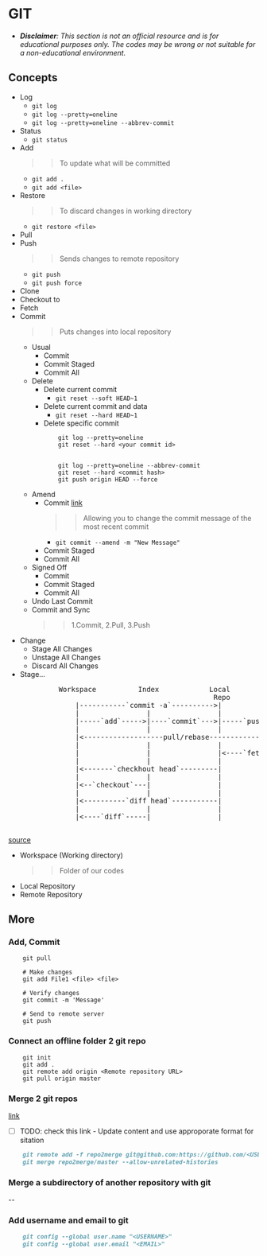 # GIT
- _**Disclaimer**: This section is not an official resource and is for educational purposes only. The codes may be wrong or not suitable for a non-educational environment._
## Concepts
- Log
    - `git log`
    - `git log --pretty=oneline`
    - `git log --pretty=oneline --abbrev-commit`
- Status
    - `git status`
- Add
    >> To update what will be committed
    - `git add .`
    - `git add <file>`
- Restore
    >> To discard changes in working directory
    - `git restore <file>`
- Pull
- Push
    >> Sends changes to remote repository
    - `git push`
    - `git push force`
- Clone
- Checkout to
- Fetch
- Commit
    >> Puts changes into local repository
    - Usual
        - Commit
        - Commit Staged
        - Commit All
    - Delete
        - Delete current commit
            - `git reset --soft HEAD~1`
        - Delete current commit and data
            - `git reset --hard HEAD~1`
        - Delete specific commit
            ~~~git
                git log --pretty=oneline
                git reset --hard <your commit id>


                git log --pretty=oneline --abbrev-commit
                git reset --hard <commit hash>
                git push origin HEAD --force
            ~~~
    - Amend
        - Commit [link](https://stackoverflow.com/a/179147/2227070)
            >> Allowing you to change the commit message of the most recent commit
            - `git commit --amend -m "New Message"`
        - Commit Staged
        - Commit All
    - Signed Off
        - Commit
        - Commit Staged
        - Commit All
    - Undo Last Commit
    - Commit and Sync
        >> 1.Commit, 2.Pull, 3.Push
- Change
    - Stage All Changes
    - Unstage All Changes
    - Discard All Changes
- Stage...

<pre>
            Workspace          Index            Local            Remote
                                                 Repo             Repo
                |-----------`commit -a`---------->|                |
                |                |                |                |
                |-----`add`----->|----`commit`--->|-----`push`---->|
                |                |                |                |
                |<-------------------pull/rebase-------------------|
                |                |                |                |
                |                |                |<----`fetch`----|
                |                |                |                |
                |<-------`checkhout head`---------|                |
                |                |                |                |
                |<--`checkout`---|                |                |
                |                |                |                |
                |<----------`diff head`-----------|                |
                |                |                |                |
                |<----`diff`-----|                |                |

</pre>

[source](https://stackoverflow.com/a/30039242/2227070)

- Workspace (Working directory)
    >> Folder of our codes
- Local Repository
- Remote Repository

## More
### Add, Commit
~~~git
    git pull

    # Make changes
    git add File1 <file> <file>

    # Verify changes
    git commit -m 'Message'

    # Send to remote server
    git push
~~~
### Connect an offline folder 2 git repo
~~~git
    git init
    git add .
    git remote add origin <Remote repository URL>
    git pull origin master
~~~
### Merge 2 git repos
[link](https://medium.com/altcampus/how-to-merge-two-or-multiple-git-repositories-into-one-9f8a5209913f)
- [ ] TODO: check this link - Update content and use approporate format for sitation
~~~markdown
    git remote add -f repo2merge git@github.com:https://github.com/<USER>/<REPO>
    git merge repo2merge/master --allow-unrelated-histories
~~~
### Merge a subdirectory of another repository with git
--
### Add username and email to git
~~~markdown
    git config --global user.name "<USERNAME>"
    git config --global user.email "<EMAIL>"
~~~